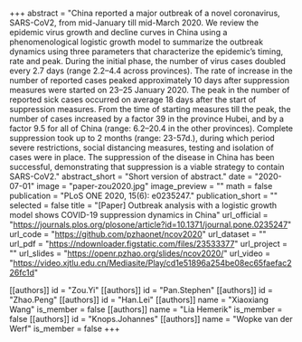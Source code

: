 +++
abstract = "China reported a major outbreak of a novel coronavirus, SARS-CoV2, from mid-January till mid-March 2020. We review the epidemic virus growth and decline curves in China using a phenomenological logistic growth model to summarize the outbreak dynamics using three parameters that characterize the epidemic’s timing, rate and peak. During the initial phase, the number of virus cases doubled every 2.7 days (range 2.2–4.4 across provinces). The rate of increase in the number of reported cases peaked approximately 10 days after suppression measures were started on 23–25 January 2020. The peak in the number of reported sick cases occurred on average 18 days after the start of suppression measures. From the time of starting measures till the peak, the number of cases increased by a factor 39 in the province Hubei, and by a factor 9.5 for all of China (range: 6.2–20.4 in the other provinces). Complete suppression took up to 2 months (range: 23-57d.), during which period severe restrictions, social distancing measures, testing and isolation of cases were in place. The suppression of the disease in China has been successful, demonstrating that suppression is a viable strategy to contain SARS-CoV2."
abstract_short = "Short version of abstract."
date = "2020-07-01"
image = "paper-zou2020.jpg"
image_preview = ""
math = false
publication = "PLoS ONE 2020, 15(6): e0235247."
publication_short = ""
selected = false
title = "[Paper] Outbreak analysis with a logistic growth model shows COVID-19 suppression dynamics in China"
url_official = "https://journals.plos.org/plosone/article?id=10.1371/journal.pone.0235247"
url_code = "https://github.com/pzhaonet/ncov2020"
url_dataset = ""
url_pdf = "https://ndownloader.figstatic.com/files/23533377"
url_project = ""
url_slides = "https://openr.pzhao.org/slides/ncov2020/"
url_video = "https://video.xjtlu.edu.cn/Mediasite/Play/cd1e51896a254be08ec65faefac226fc1d"

[[authors]]
    id = "Zou.Yi"
[[authors]]
    id = "Pan.Stephen"
[[authors]]
    id = "Zhao.Peng"
[[authors]]
    id = "Han.Lei"
[[authors]]
    name = "Xiaoxiang Wang"
    is_member = false
[[authors]]
    name = "Lia Hemerik"
    is_member = false
[[authors]]
    id = "Knops.Johannes"
[[authors]]
    name = "Wopke van der Werf"
    is_member = false
+++
